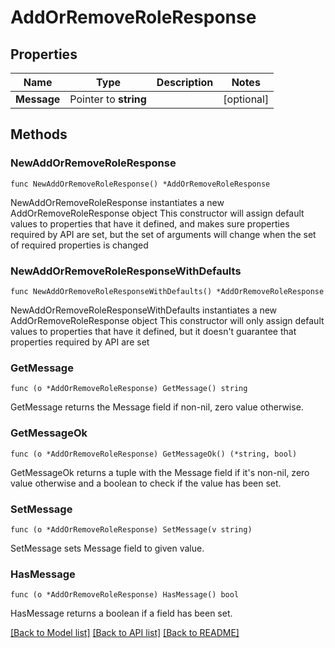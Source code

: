 # AddOrRemoveRoleResponse

## Properties

Name | Type | Description | Notes
------------ | ------------- | ------------- | -------------
**Message** | Pointer to **string** |  | [optional] 

## Methods

### NewAddOrRemoveRoleResponse

`func NewAddOrRemoveRoleResponse() *AddOrRemoveRoleResponse`

NewAddOrRemoveRoleResponse instantiates a new AddOrRemoveRoleResponse object
This constructor will assign default values to properties that have it defined,
and makes sure properties required by API are set, but the set of arguments
will change when the set of required properties is changed

### NewAddOrRemoveRoleResponseWithDefaults

`func NewAddOrRemoveRoleResponseWithDefaults() *AddOrRemoveRoleResponse`

NewAddOrRemoveRoleResponseWithDefaults instantiates a new AddOrRemoveRoleResponse object
This constructor will only assign default values to properties that have it defined,
but it doesn't guarantee that properties required by API are set

### GetMessage

`func (o *AddOrRemoveRoleResponse) GetMessage() string`

GetMessage returns the Message field if non-nil, zero value otherwise.

### GetMessageOk

`func (o *AddOrRemoveRoleResponse) GetMessageOk() (*string, bool)`

GetMessageOk returns a tuple with the Message field if it's non-nil, zero value otherwise
and a boolean to check if the value has been set.

### SetMessage

`func (o *AddOrRemoveRoleResponse) SetMessage(v string)`

SetMessage sets Message field to given value.

### HasMessage

`func (o *AddOrRemoveRoleResponse) HasMessage() bool`

HasMessage returns a boolean if a field has been set.


[[Back to Model list]](../README.md#documentation-for-models) [[Back to API list]](../README.md#documentation-for-api-endpoints) [[Back to README]](../README.md)


